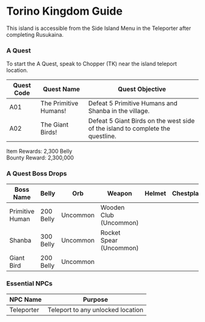 # Torino Kingdom Guide

This island is accessible from the Side Island Menu in the Teleporter after completing Rusukaina.

### A Quest

To start the A Quest, speak to Chopper (TK) near the island teleport location.

| Quest Code| Quest Name           | Quest Objective|
|-----------|-----------           |-----------|
| A01       | The Primitive Humans!|Defeat 5 Primitive Humans and Shanba in the village.|
| A02       | The Giant Birds!     |Defeat 5 Giant Birds on the west side of the island to complete the questline.|

Item Rewards: 2,300 Belly<br>
Bounty Reward: 2,300,000

### A Quest Boss Drops

| Boss Name       | Belly     | Orb      | Weapon                 | Helmet    | Chestplate | Leggings  | Boots     | Other     |
|-----------      |-----------|----------|-----------             |-----------|----------- |-----------|-----------|-----------|
| Primitive Human | 200 Belly | Uncommon | Wooden Club (Uncommon) |           |            |           |           |           |
| Shanba          | 300 Belly | Uncommon | Rocket Spear (Uncommon)|           |            |           |           |           |
| Giant Bird      | 200 Belly | Uncommon |                        |           |            |           |           |           |

### Essential NPCs

| NPC Name              | Purpose                                   |
|-------------          |-----------                                |
| Teleporter            | Teleport to any unlocked location         |
